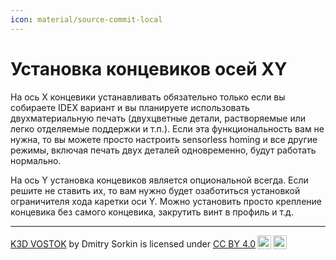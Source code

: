 ```yaml
---
icon: material/source-commit-local
---
```


# Установка концевиков осей XY

На ось Х концевики устанавливать обязательно только если вы собираете IDEX вариант и вы планируете использовать двухматериальную печать (двухцветные детали, растворяемые или легко отделяемые поддержки и т.п.). Если эта функциональность вам не нужна, то вы можете просто настроить sensorless homing и все другие режимы, включая печать двух деталей одновременно, будут работать нормально.

На ось Y установка концевиков является опциональной всегда. Если решите не ставить их, то вам нужно будет озаботиться установкой ограничителя хода каретки оси Y. Можно установить просто крепление концевика без самого концевика, закрутить винт в профиль и т.д.

---

<p xmlns:cc="http://creativecommons.org/ns#" xmlns:dct="http://purl.org/dc/terms/"><a property="dct:title" rel="cc:attributionURL" href="https://k3d.tech/vostok/">K3D VOSTOK</a> by <span property="cc:attributionName">Dmitry Sorkin</span> is licensed under <a href="http://creativecommons.org/licenses/by/4.0/?ref=chooser-v1" target="_blank" rel="license noopener noreferrer" style="display:inline-block;">CC BY 4.0<img style="height:22px!important;margin-left:3px;vertical-align:text-bottom;" src="https://mirrors.creativecommons.org/presskit/icons/cc.svg?ref=chooser-v1"><img style="height:22px!important;margin-left:3px;vertical-align:text-bottom;" src="https://mirrors.creativecommons.org/presskit/icons/by.svg?ref=chooser-v1"></a></p>